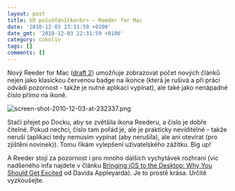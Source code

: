 ```yaml
---
layout: post
title: UX pošušňáníčko<br> – Reeder for Mac
date: '2010-12-03 23:31:59 +0100'
date_gmt: '2010-12-03 22:31:59 +0100'
category: cokoliv
tags: []
comments: []
---
```

<p>Nový Reeder for Mac (<a href="http://madeatgloria.com/brewery">draft 2</a>) umožňuje zobrazovat počet nových článků nejen jako klasickou červenou badge na ikonce (která je rušivá a při práci odvádí pozornost - takže je nutné aplikaci vypínat), ale také jako nenápadné číslo přímo na ikoně.</p>
<p><img src='%base_url%/assets/wp-uploads/2010/12/screen-shot-2010-12-03-at-232337.png' alt='screen-shot-2010-12-03-at-232337.png' /></p>
<p>Stačí přejet po Docku, aby se zvětšila ikona Reederu, a číslo je dobře čitelné. Pokud nechci, číslo tam pořád je, ale je prakticky neviditelné - takže neruší (aplikaci tedy nemusím vypínat (aby nerušila), ale ani otevírat (pro zjištění novinek)). Tomu říkám vylepšení uživatelského zážitku. Big up!</p>
<p>A Reeder stojí za pozornost i pro mnoho dalších vychytávek rozhraní (víc nadšeného infa najdete v článku <a href="http://mac.appstorm.net/general/opinion/bringing-ios-to-the-desktop-why-you-should-get-excited/?utm_source=feedburner&utm_medium=feed&utm_campaign=Feed%3A+MacAppStorm+%28Mac+AppStorm%29&utm_content=Twitter">Bringing iOS to the Desktop: Why You Should Get Excited</a> od Davida Appleyarda). Je to prostě krása. Určitě vyzkoušejte.</p>
